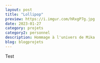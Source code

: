 ```yaml
---
layout: post
title: "Lollipop"
preview: https://i.imgur.com/hRxgP7g.jpg
date: 2023-01-27
category: projets 
category2: personnel
description: Hommage à l'univers de Mika
blog: blogprojets
---
```


Test
